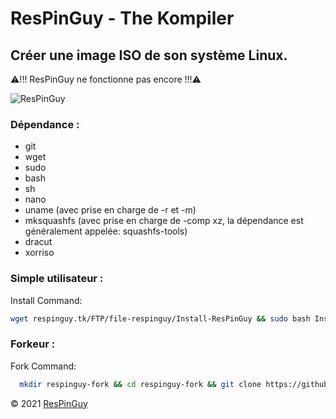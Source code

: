 # ResPinGuy - The Kompiler
## Créer une image ISO de son système Linux.

⚠!!! ResPinGuy ne fonctionne pas encore !!!⚠

![ResPinGuy](http://respinguy.tk/logo-img-theme/logo/ResPinGuy-BF.png)

### Dépendance :
- git
- wget
- sudo
- bash
- sh
- nano
- uname (avec prise en charge de -r et -m)
- mksquashfs (avec prise en charge de -comp xz, la dépendance est généralement appelée: squashfs-tools)
- dracut
- xorriso


### Simple utilisateur :
Install Command:

```bash
wget respinguy.tk/FTP/file-respinguy/Install-ResPinGuy && sudo bash Install-ResPinGuy
```
<!--
(Prochainement...)
Install with sudo
```bash
wget respinguy.tk/ftp/file/rpg-ins && sudo bash rpg-ins
```
Install with su (root)
```bash
wget respinguy.tk/ftp/file/rpg-ins && bash rpg-ins
```
-->

### Forkeur :
Fork Command:
```bash
  mkdir respinguy-fork && cd respinguy-fork && git clone https://github.com/ResPinGuy/ResPinGuy.git && cd ResPinGuy && bash ./build
```
<!--
(Prochainement...)
```bash
  git clone https://github.com/ResPinGuy/ResPinGuy.git
```
-->

&copy; 2021 [ResPinGuy](http://respinguy.tk)
